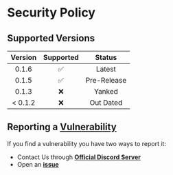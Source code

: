 # Security Policy

## Supported Versions

| Version  |     Supported      |   Status    |
|:--------:|:------------------:|:-----------:|
|  0.1.6   | :white_check_mark: |   Latest    |
|  0.1.5   | :white_check_mark: | Pre-Release |
|  0.1.3   |        :x:         |   Yanked    |
| < 0.1.2  |        :x:         |  Out Dated  |

## Reporting a <u>Vulnerability</u>

If you find a vulnerability you have two ways to report it:

- Contact Us through **[Official Discord Server](https://discord.gg/GVMWx5EaAN)**
- Open an **[issue](https://github.com/skrphenix/pycord_btns_menus/issues/new/choose)**
